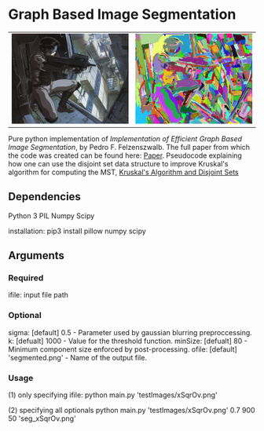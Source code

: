 # Graph Based Image Segmentation

<table>
  <tbody>
    <tr>
      <td><img src="https://github.com/nps6-uwf/Efficient-Graph-Based-Image-Segmentation/blob/main/testImages/ghostshell.png?raw=true"></img></td>
      <td><img src="https://github.com/nps6-uwf/Efficient-Graph-Based-Image-Segmentation/blob/main/results/seg_ghostshell.png?raw=true"></img></td>
    </tr>
  </tbody>
</table>

Pure python implementation of <i>Implementation of Efficient Graph Based Image Segmentation</i>, by
Pedro F. Felzenszwalb.  The full paper from which the code was created can be found here: <a href="http://cs.brown.edu/people/pfelzens/papers/seg-ijcv.pdf">Paper</a>.  Pseudocode explaining how one can use the disjoint set data structure to improve Kruskal's algorithm for computing the MST, <a href="http://www.csl.mtu.edu/cs4321/www/Lectures/Lecture%2019%20-%20Kruskal%20Algorithm%20and%20Dis-joint%20Sets.htm">Kruskal's Algorithm and Disjoint Sets<a>

## Dependencies

Python 3
PIL
Numpy
Scipy

installation:
pip3 install pillow numpy scipy

## Arguments
### Required

ifile: input file path

### Optional

sigma: [default] 0.5 - Parameter used by gaussian blurring preproccessing.
k: [defualt] 1000 - Value for the threshold function.
minSize: [defualt] 80 - Minimum component size enforced by post-processing.
ofile: [default] 'segmented.png' - Name of the output file.

### Usage

(1) only specifying ifile:
python main.py 'testImages/xSqrOv.png'

(2) specifying all optionals
python main.py 'testImages/xSqrOv.png' 0.7 900 50 'seg_xSqrOv.png'



